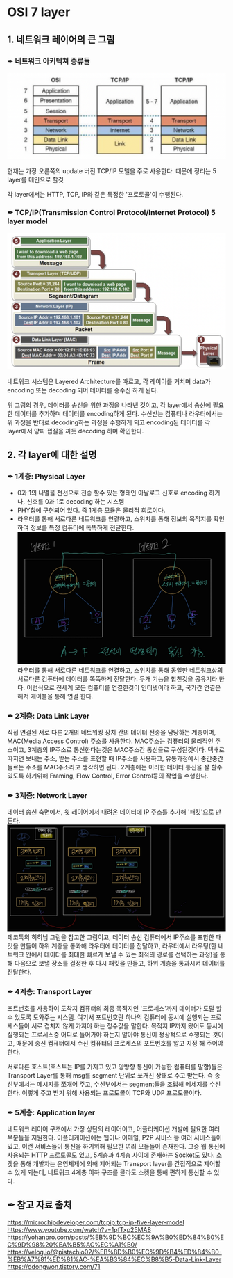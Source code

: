 # OSI 7 layer

## 1. 네트워크 레이어의 큰 그림

### ✒︎ 네트워크 아키텍쳐 종류들
![network layer](/img/NetworkModel.png)

현재는 가장 오른쪽의 update 버전 TCP/IP 모델을 주로 사용한다. 때문에 정리는 5 layer를 메인으로 할것 

각 layer에서는 HTTP, TCP, IP와 같은 특정한 '프로토콜'이 수행된다.

### ✒︎ TCP/IP(Transmission Control Protocol/Internet Protocol) 5 layer model
![network layer](/img/TCP_IP_5layer.png)

네트워크 시스템은 Layered Architecture를 따르고, 각 레이어를 거치며 data가 encoding 또는 decoding 되어 데이터를 송수신 하게 된다.

위 그림의 경우, 데이터를 송신을 위한 과정을 나타낸 것이고, 각 layer에서 송신에 필요한 데이터를 추가하며 데이터를 encoding하게 된다. 수신받는 컴퓨터나 라우터에서는 위 과정을 반대로 decoding하는 과정을 수행하게 되고 encoding된 데이터를 각 layer에서 양파 껍질을 까듯 decoding 하며 확인한다.

## 2. 각 layer에 대한 설명

### ✒︎ 1계층: Physical Layer
- 0과 1의 나열을 전선으로 전송 할수 있는 형태인 아날로그 신호로 encoding 하거나, 신호를 0과 1로 decoding 하는 시스템 
- PHY칩에 구현되어 있다. 즉 1계층 모듈은 물리적 회로이다.
- 라우터를 통해 서로다른 네트워크를 연결하고, 스위치를 통해 정보의 목적지를 확인하여 정보를 특정 컴퓨터에 똑똑하게 전달한다.  
![network layer](/img/1계층공유기그림.jpeg)  
라우터를 통해 서로다른 네트워크를 연결하고, 스위치를 통해 동일한 네트워크상의 서로다른 컴퓨터에 데이터를 똑똑하게 전달한다. 두개 기능을 합친것을 공유기라 한다. 이런식으로 전세계 모든 컴퓨터를 연결한것이 인터넷이라 하고, 국가간 연결은 해저 케이블을 통해 연결 한다.


### ✒︎ 2계층: Data Link Layer
직접 연결된 서로 다른 2개의 네트워킹 장치 간의 데이터 전송을 담당하는 계층이며, MAC(Media Access Control) 주소를 사용한다. MAC주소는 컴퓨터의 물리적인 주소이고, 3계층의 IP주소로 통신한다는것은 MAC주소간 통신들로 구성된것이다. 택배로 따지면 보내는 주소, 받는 주소를 표현할 때 IP주소를 사용하고, 유통과정에서 중간중간 들르는 주소를 MAC주소라고 생각하면 된다. 2계층에는 이러한 데이터 통신을 잘 할수 있도록 하기위해 Framing, Flow Control, Error Control등의 작업을 수행한다. 

### ✒︎ 3계층: Network Layer
데이터 송신 측면에서, 윗 레이어에서 내려온 데이터에 IP 주소를 추가해 '패킷'으로 만든다. 
![network layer](/img/네트워크3계층그림.jpeg)  
테코톡의 히히님 그림을 참고한 그림이고, 데이터 송신 컴퓨터에서 IP주소를 포함한 패킷을 만들어 하위 계층을 통과해 라우터에 데이터를 전달하고, 라우터에서 라우팅(한 네트워크 안에서 데이터를 최대한 빠르게 보낼 수 있는 최적의 경로를 선택하는 과정)을 통해 다음으로 보낼 장소를 결정한 후 다시 패킷을 만들고, 하위 계층을 통과시켜 데이터를 전달한다.


### ✒︎ 4계층: Transport Layer
포트번호를 사용하여 도착지 컴퓨터의 최종 목적지인 '프로세스'까지 데이터가 도달 할수 있도록 도와주는 시스템. 여기서 포트번호란 하나의 컴퓨터에 동시에 실행되는 프로세스들이 서로 겹치지 않게 가져야 하는 정수값을 말한다. 목적지 IP까지 왔어도 동시에 실행되는 프로세스중 어디로 들어가야 하는지 알아야 통신이 정상적으로 수행되는 것이고, 때문에 송신 컴퓨터에서 수신 컴퓨터의 프로세스의 포트번호를 알고 지정 해 주어야 한다.

서로다른 호스트(호스트는 IP를 가지고 있고 양방향 통신이 가능한 컴퓨터를 말함)들은 Transport Layer를 통해  msg를 segment 단위로 쪼개진 상태로 주고 받는다. 즉 송신부에서는 메시지를 쪼개어 주고, 수신부에서는 segment들을 조립해 메세지를 수신한다. 이렇게 주고 받기 위해 사용되는 프로토콜이 TCP와 UDP 프로토콜이다.


### ✒︎ 5계층: Application layer
네트워크 레이어 구조에서 가장 상단의 레이어이고, 어플리케이션 개발에 필요한 여러 부분들을 지원한다. 어플리케이션에는 웹이나 이메일, P2P 서비스 등 여러 서비스들이 있고, 이런 서비스들이 통신을 하기위해 필요한 여러 모듈들이 존재한다. 그중 웹 통신에 사용되는 HTTP 프로토콜도 있고, 5계층과 4계층 사이에 존재하는 Socket도 있다. 소켓을 통해 개발자는 운영체제에 의해 제어되는 Transport layer를 간접적으로 제어할 수 있게 되는데, 네트워크 4계층 이하 구조를 몰라도 소켓을 통해 편하게 통신할 수 있다.




## ✒︎ 참고 자료 출처 
https://microchipdeveloper.com/tcpip:tcp-ip-five-layer-model
https://www.youtube.com/watch?v=1pfTxp25MA8
https://yohanpro.com/posts/%EB%9D%BC%EC%9A%B0%ED%84%B0%EC%9D%98%20%EA%B5%AC%EC%A1%B0/
https://velog.io/@pistachio02/%EB%8D%B0%EC%9D%B4%ED%84%B0-%EB%A7%81%ED%81%AC-%EA%B3%84%EC%B8%B5-Data-Link-Layer
https://ddongwon.tistory.com/71

